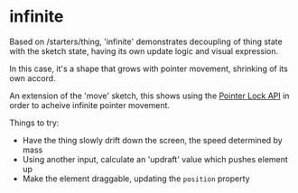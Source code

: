 # infinite

Based on /starters/thing, 'infinite'  demonstrates decoupling of thing state with the sketch state, having its own update logic and visual expression.

In this case, it's a shape that grows with pointer movement, shrinking of its own accord.

An extension of the 'move' sketch, this shows using the [Pointer Lock API](https://developer.mozilla.org/en-US/docs/Web/API/Pointer_Lock_API) in order to acheive infinite pointer movement.

Things to try:
* Have the thing slowly drift down the screen, the speed determined by mass
* Using another input, calculate an 'updraft' value which pushes element up
* Make the element draggable, updating the `position` property